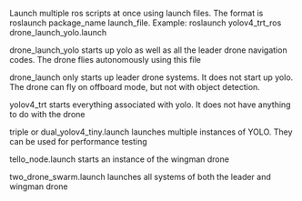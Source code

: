 Launch multiple ros scripts at once using launch files. The format is roslaunch package_name launch_file. Example: roslaunch yolov4_trt_ros drone_launch_yolo.launch

drone_launch_yolo starts up yolo as well as all the leader drone navigation codes. The drone flies autonomously using this file

drone_launch only starts up leader drone systems. It does not start up yolo. The drone can fly on offboard mode, but not with object detection.

yolov4_trt starts everything associated with yolo. It does not have anything to do with the drone

triple or dual_yolov4_tiny.launch launches multiple instances of YOLO. They can be used for performance testing

tello_node.launch starts an instance of the wingman drone

two_drone_swarm.launch launches all systems of both the leader and wingman drone
